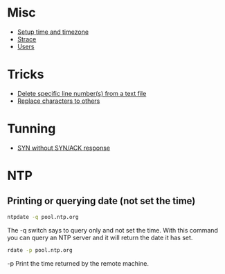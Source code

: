 <!-- TITLE: Linux -->

# Misc
* [Setup time and timezone](/linux/timezone)
* [Strace](/linux/strace)
* [Users](/linux/users)

# Tricks

* [Delete specific line number(s) from a text file](/linux/deletelinesfromfile)
* [Replace characters to others](/linux/replacecharacterstoothers)

# Tunning
* [SYN without SYN/ACK response](/tcpip/synwithoutsynack)

# NTP

## Printing or querying date (not set the time)

```sh
ntpdate -q pool.ntp.org
```

The -q switch says to query only and not set the time. With this command you can query an NTP server and it will return the date it has set.

```sh
rdate -p pool.ntp.org
```

-p     Print the time returned by the remote machine.

